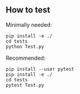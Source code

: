 How to test
------------------------------

Minimally needed:
```
pip install -e ./
cd tests
python Test.py
```

Recommended:
```
pip install --user pytest
pip install -e ./
cd tests
pytest Test.py
```
